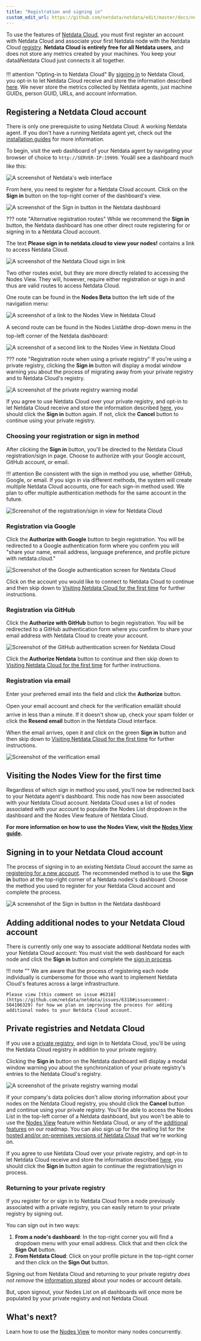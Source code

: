 ```yaml
---
title: "Registration and signing in"
custom_edit_url: https://github.com/netdata/netdata/edit/master/docs/netdata-cloud/signing-in.md
---
```




To use the features of [Netdata Cloud](/docs/netdata-cloud/readme), you must first register an account with Netdata Cloud and associate your first Netdata node with the Netdata Cloud [registry](/docs/registry). **Netdata Cloud is entirely free for all Netdata users**, and does not store any metrics created by your machines. You keep your dataâNetdata Cloud just connects it all together.

!!! attention "Opting-in to Netdata Cloud"
    By [signing in](/docs/netdata-cloud/signing-in) to Netdata Cloud, you opt-in to let Netdata Cloud receive and store the information described [here](/docs/registry#what-data-does-the-registry-store). We never store the metrics collected by Netdata agents, just machine GUIDs, person GUID, URLs, and account information.

## Registering a Netdata Cloud account

There is only one prerequisite to using Netdata Cloud: A working Netdata agent. If you don't have a running Netdata agent yet, check out the [installation guides](/docs/packaging/installer/) for more information.

To begin, visit the web dashboard of your Netdata agent by navigating your browser of choice to `http://SERVER-IP:19999`. Youâll see a dashboard much like this:

![A screenshot of Netdata's web interface](https://user-images.githubusercontent.com/1153921/59644657-b7330300-9122-11e9-9dda-ea784422f3f2.png)

From here, you need to register for a Netdata Cloud account. Click on the **Sign in** button on the top-right corner of the dashboard's view.

![A screenshot of the Sign in button in the Netdata dashboard](https://user-images.githubusercontent.com/1153921/59782688-6252d200-9273-11e9-9975-52be0d6714bf.png)

??? note "Alternative registration routes"
    While we recommend the **Sign in** button, the Netdata dashboard has one other direct route registering for or signing in to a Netdata Cloud account.


The text **Please sign in to netdata.cloud to view your nodes!** contains a link to access Netdata Cloud.

![A screenshot of the Netdata Cloud sign in link](https://user-images.githubusercontent.com/1153921/59644958-2f4df880-9124-11e9-946c-bb30c8735e0a.png)

Two other routes exist, but they are more directly related to accessing the Nodes View. They will, however, require either registration or sign in and thus are valid routes to access Netdata Cloud.

One route can be found in the **Nodes Beta** button the left side of the navigation menu:

![A screenshot of a link to the Nodes View in Netdata Cloud](https://user-images.githubusercontent.com/1153921/59644663-c1ed9800-9122-11e9-9ebc-d67e7db229a7.png)

A second route can be found in the Nodes Listâthe drop-down menu in the top-left corner of the Netdata dashboard:

 ![A screenshot of a second link to the Nodes View in Netdata Cloud](https://user-images.githubusercontent.com/1153921/59644973-3d9c1480-9124-11e9-9a1d-33c412578a9f.png)


??? note "Registration route when using a private registry"
    If you're using a private registry, clicking the **Sign in** button will display a modal window warning you about the process of migrating away from your private registry and to Netdata Cloud's registry.


![A screenshot of the private registry warning modal](https://user-images.githubusercontent.com/1153921/59782901-ca091d00-9273-11e9-9f9a-0cb18f78ca26.png)

If you agree to use Netdata Cloud over your private registry, and opt-in to let Netdata Cloud receive and store the information described [here](/docs/registry#what-data-does-the-registry-store), you should click the **Sign in** button again. If not, click the **Cancel** button to continue using your private registry.


### Choosing your registration or sign in method

After clicking the **Sign in** button, you'll be directed to the Netdata Cloud registration/sign in page. Choose to authorize with your Google account, GitHub account, or email.

!!! attention
    Be consistent with the sign in method you use, whether GitHub, Google, or email. If you sign in via different methods, the system will create multiple Netdata Cloud accounts, one for each sign-in method used. We plan to offer multiple authentication methods for the same account in the future.

![Screenshot of the registration/sign in view for Netdata Cloud](https://user-images.githubusercontent.com/1153921/59783226-8bc02d80-9274-11e9-8bbc-4718759b3145.png)

### Registration via Google

Click the **Authorize with Google** button to begin registration. You will be redirected to a Google authentication form where you confirm you will "share your name, email address, language preference, and profile picture with netdata.cloud." 

![Screenshot of the Google authentication screen for Netdata Cloud](https://user-images.githubusercontent.com/1153921/59786094-50752d00-927b-11e9-9411-5d7ce2b71ab0.png)

Click on the account you would like to connect to Netdata Cloud to continue and then skip down to [Visiting Netdata Cloud for the first time](#visiting-the-nodes-view-for-the-first-time) for further instructions.

### Registration via GitHub

Click the **Authorize with GitHub** button to begin registration. You will be redirected to a GitHub authentication form where you confirm to share your email address with Netdata Cloud to create your account.

![Screenshot of the GitHub authentication screen for Netdata Cloud](https://user-images.githubusercontent.com/1153921/59786227-a2b64e00-927b-11e9-939b-6fc51ef453b0.png)

Click the **Authorize Netdata** button to continue and then skip down to [Visiting Netdata Cloud for the first time](#visiting-the-nodes-view-for-the-first-time) for further instructions.

### Registration via email

Enter your preferred email into the field and click the **Authorize** button. 

Open your email account and check for the verification emailâit should arrive in less than a minute. If it doesn't show up, check your spam folder or click the **Resend email** button in the Netdata Cloud interface.

When the email arrives, open it and click on the green **Sign in** button and then skip down to [Visiting Netdata Cloud for the first time](#visiting-the-nodes-view-for-the-first-time) for further instructions.

![Screenshot of the verification email](https://user-images.githubusercontent.com/1153921/59783969-338a2b00-9276-11e9-84b8-a4f678de1242.png)

## Visiting the Nodes View for the first time

Regardless of which sign in method you used, you'll now be redirected back to your Netdata agent's dashboard. This node has now been associated with your Netdata Cloud account. Netdata Cloud uses a list of nodes associated with your account to populate the Nodes List dropdown in the dashboard and the Nodes View feature of Netdata Cloud.

**For more information on how to use the Nodes View, visit the [Nodes View guide](/docs/netdata-cloud/nodes-view).**

## Signing in to your Netdata Cloud account

The process of signing in to an existing Netdata Cloud account the same as [registering for a new account](#registering-a-netdata-cloud-account). The recommended method is to use the **Sign in** button at the top-right corner of a Netdata nodes's dashboard. Choose the method you used to register for your Netdata Cloud account and complete the process.

![A screenshot of the Sign in button in the Netdata dashboard](https://user-images.githubusercontent.com/1153921/59782688-6252d200-9273-11e9-9975-52be0d6714bf.png)

## Adding additional nodes to your Netdata Cloud account

There is currently only one way to associate additional Netdata nodes with your Netdata Cloud account: You must visit the web dashboard for each node and click the **Sign in** button and complete the [sign in process](#signing-in-to-your-netdata-cloud-account).

!!! note ""
    We are aware that the process of registering each node individually is cumbersome for those who want to implement Netdata Cloud's features across a large infrastructure. 

```
Please view [this comment on issue #6318](https://github.com/netdata/netdata/issues/6318#issuecomment-504106329) for how we plan on improving the process for adding additional nodes to your Netdata Cloud account.
```

## Private registries and Netdata Cloud

If you use a [private registry](/docs/registry#run-your-own-registry), and sign in to Netdata Cloud, you'll be using the Netdata Cloud registry in addition to your private registry.

Clicking the **Sign in** button on the Netdata dashboard will display a modal window warning you about the synchronization of your private registry's entries to the Netdata Cloud's registry.

![A screenshot of the private registry warning modal](https://user-images.githubusercontent.com/1153921/59807493-fd1bd280-92ac-11e9-8017-98efb2cbbed8.png)

If your company's data policies don't allow storing information about your nodes on the Netdata Cloud registry, you should click the **Cancel** button and continue using your private registry. You'll be able to access the Nodes List in the top-left corner of a Netdata dashboard, but you won't be able to use the [Nodes View](/docs/netdata-cloud/nodes-view) feature within Netdata Cloud, or any of the [additional features](https://blog.netdata.cloud/posts/netdata-cloud-announcement/#what-features-will-netdata-cloud-offer) on our roadmap. You can also sign up for the waiting list for the [hosted and/or on-premises versions of Netdata Cloud](/docs/netdata-cloud/readme#running-netdata-cloud-on-premises-or-as-a-hosted-instance) that we're working on.

If you agree to use Netdata Cloud over your private registry, and opt-in to let Netdata Cloud receive and store the information described [here](/docs/registry#what-data-does-the-registry-store), you should click the **Sign in** button again to continue the registration/sign in process.

### Returning to your private registry

If you register for or sign in to Netdata Cloud from a node previously associated with a private registry, you can easily return to your private registry by signing out.

You can sign out in two ways:

1.  **From a node's dashboard**: In the top-right corner you will find a dropdown menu with your email address. Click that and then click the **Sign Out** button.
2.  **From Netdata Cloud**: Click on your profile picture in the top-right corner and then click on the **Sign Out** button.

Signing out from Netdata Cloud and returning to your private registry *does not remove* the [information stored](/docs/registry#what-data-does-the-registry-store) about your nodes or account details.

But, upon signout, your Nodes List on all dashboards will once more be populated by your private registry and not Netdata Cloud.

<!-- ## The 'Synchronize with Netdata Cloud' button

Once signed in to Netdata Cloud, the Nodes List dropdown will now show a button labeled `Synchronize with netdata.cloud`. 

The `Synchronize with Netdata Cloud` button is a migration (or import) tool for Netdata Cloud. If either the public or your private registry contains a list of nodes associated with your `person_guid`, it will import them into Netdata Cloud and associate them with the `accounts` information in the Netdata Cloud registry.

When you click the `Synchronize with netdata.cloud` button, you will receive one of two popup messages based on whether you were using the public registry (at `registry.my-netdata.io`) or a private registry.

**Public registry**:

![Screenshot of the synchronization warning for public registries](https://user-images.githubusercontent.com/1153921/59807540-3a806000-92ad-11e9-99b7-e2254d817ed4.png)

**Private registry**:

![Screenshot of the synchronization warning for private registries](https://user-images.githubusercontent.com/1153921/59807459-d8bff600-92ac-11e9-997f-e84b909f266e.png)

If you do not want to synchronize your registry of choice with Netdata Cloud, click `Cancel`.

If you do, click `Synchronize`. This will push GUIDs, hostnames, and URLs to Netdata Cloud's registry.

Now, when you visit the Nodes View, you will be able to see all the nodes that were once associated with the public/private registry you were using previously. -->

## What's next?

Learn how to use the [Nodes View](/docs/netdata-cloud/nodes-view) to monitor many nodes concurrently.


